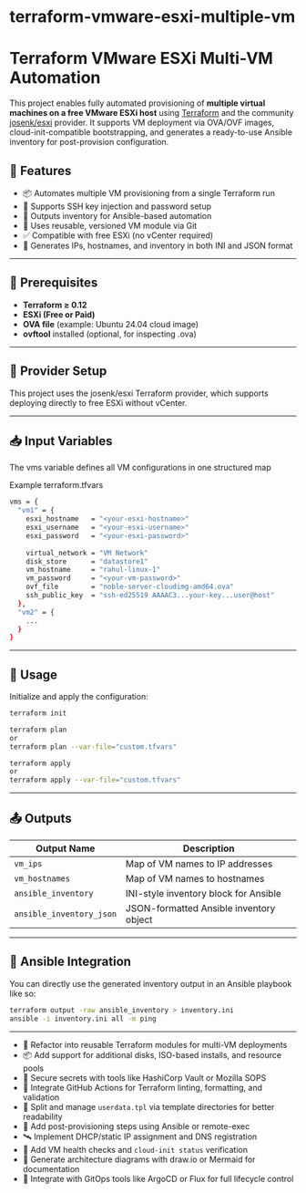 # terraform-vmware-esxi-multiple-vm

# Terraform VMware ESXi Multi-VM Automation

This project enables fully automated provisioning of **multiple virtual machines on a free VMware ESXi host** using [Terraform](https://www.terraform.io/) and the community [josenk/esxi](https://github.com/josenk/terraform-provider-esxi) provider. It supports VM deployment via OVA/OVF images, cloud-init-compatible bootstrapping, and generates a ready-to-use Ansible inventory for post-provision configuration.

## 🌟 Features

- 📦 Automates multiple VM provisioning from a single Terraform run
- 🔐 Supports SSH key injection and password setup
- 🧾 Outputs inventory for Ansible-based automation
- 🔄 Uses reusable, versioned VM module via Git
- ✅ Compatible with free ESXi (no vCenter required)
- 🔧 Generates IPs, hostnames, and inventory in both INI and JSON format

---

## 🧱 Prerequisites

- **Terraform ≥ 0.12**
- **ESXi (Free or Paid)**
- **OVA file** (example: Ubuntu 24.04 cloud image)
- **ovftool** installed (optional, for inspecting .ova)

---

## 🔧 Provider Setup
This project uses the josenk/esxi Terraform provider, which supports deploying directly to free ESXi without vCenter.

---

## 📥 Input Variables
The vms variable defines all VM configurations in one structured map

Example terraform.tfvars

```bash
vms = {
  "vm1" = {
    esxi_hostname   = "<your-esxi-hostname>"
    esxi_username   = "<your-esxi-username>"
    esxi_password   = "<your-esxi-password>"
    
    virtual_network = "VM Network"
    disk_store      = "datastore1"
    vm_hostname     = "rahul-linux-1"
    vm_password     = "<your-vm-password>"
    ovf_file        = "noble-server-cloudimg-amd64.ova"
    ssh_public_key  = "ssh-ed25519 AAAAC3...your-key...user@host"
  },
  "vm2" = {
    ...
  }
}
```

---

## 🚀 Usage

Initialize and apply the configuration:

```bash
terraform init

terraform plan
or
terraform plan --var-file="custom.tfvars"

terraform apply
or
terraform apply --var-file="custom.tfvars"
```

---

## 📤 Outputs

| Output Name              | Description                             |
| ------------------------ | --------------------------------------- |
| `vm_ips`                 | Map of VM names to IP addresses         |
| `vm_hostnames`           | Map of VM names to hostnames            |
| `ansible_inventory`      | INI-style inventory block for Ansible   |
| `ansible_inventory_json` | JSON-formatted Ansible inventory object |

---

## 📡 Ansible Integration
You can directly use the generated inventory output in an Ansible playbook like so:

```bash
terraform output -raw ansible_inventory > inventory.ini
ansible -i inventory.ini all -m ping
```

---

- 🔁 Refactor into reusable Terraform modules for multi-VM deployments
- 📦 Add support for additional disks, ISO-based installs, and resource pools
- 🔐 Secure secrets with tools like HashiCorp Vault or Mozilla SOPS
- 🧪 Integrate GitHub Actions for Terraform linting, formatting, and validation
- 📘 Split and manage `userdata.tpl` via template directories for better readability
- 🧱 Add post-provisioning steps using Ansible or remote-exec
- 🛰 Implement DHCP/static IP assignment and DNS registration
- 🧵 Add VM health checks and `cloud-init status` verification
- 🎨 Generate architecture diagrams with draw.io or Mermaid for documentation
- 🔁 Integrate with GitOps tools like ArgoCD or Flux for full lifecycle control
